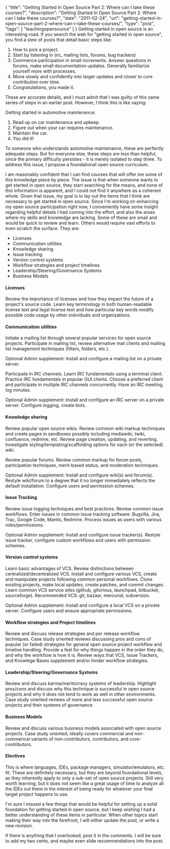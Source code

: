 {
  "title": "Getting Started In Open Source Part 2: Where can I take these courses?",
  "description": "Getting Started In Open Source Part 2: Where can I take these courses?",
  "date": "2011-02-24",
  "url": "getting-started-in-open-source-part-2-where-can-i-take-these-courses/",
  "type": "post",
  "tags": [
    "teachingopensource"
  ]
}
Getting started in open source is an interesting road. If you search the web for "getting started in open source", you find a slew of posts that detail basic steps like:

1.  How to pick a project.
2.  Start by listening in (irc, mailing lists, forums, bug trackers)
3.  Commence participation in small increments.  Answer questions in forums, make small documentation updates.  Generally familiarize yourself more with processes.
4.  Move slowly and confidently into larger updates and closer to core contribution over time.
5.  Congratulations, you made it.

These are accurate details, and I must admit that I was guilty of this same series of steps in an earlier post.  However, I think this is like saying:

Getting started in automotive maintenance:

1.  Read up on car maintenance and upkeep.
2.  Figure out when your car requires maintenance.
3.  Maintain the car.
4.  You did it!

To someone who understands automotive maintenance, these are perfectly adequate steps. But for everyone else, these steps are less than helpful, since the primary difficulty persistes - it is merely isolated to step three. To address this issue, I propose a foundational open source curriculum.

I am reasonably confident that I can find courses that will offer me some of this knowledge piece by piece.  The issue is that when someone wants to get started in open source, they start searching for the means, and none of this information is apparent, and I could not find it anywhere as a coherent whole. Given that issue, my goal is to lay out the items that I think are necessary to get started in open source. Since I'm working on enhancing my open source participation right now, I conveniently have some insight regarding helpful details I had coming into the effort, and also the areas where my skills and knowledge are lacking.  Some of these are small and would be quick to review and learn. Others would require vast efforts to even scratch the surface. They are:

*   Licenses
*   Communication utilities
*   Knowledge sharing
*   Issue tracking
*   Version control systems
*   Workflow strategies and project timelines
*   Leadership/Steering/Governance Systems
*   Business Models

#### Licenses

Review the importance of licenses and how they impact the future of a project's source code. Learn key terminology in both human-readable license text and legal license text and how particular key words modify possible code usage by other individuals and organizations.

#### Communication utilities

Initiate a mailing list through several popular services for open source projects. Participate in mailing list, review alternative mail clients and mailing list management techniques (filters, folders, etc.). 

Optional Admin supplement: Install and configure a mailing list on a private server.  

Participate in IRC channels. Learn IRC fundamentals using a terminal client. Practice IRC fundamentals in popular GUI clients. Choose a preferred client and participate in multiple IRC channels concurrently. Have an IRC meeting, log minutes. 

Optional Admin supplement: Install and configure an IRC server on a private server. Configure logging, create bots.

#### Knowledge sharing

Review popular open source wikis. Review common wiki markup techniques and create pages in sandboxes possibly including mediawiki, twiki, confluence, redmine, etc. Review page creation, updating, and reverting. Investigate styling/templating/scaffolding options for each (or the selected) wiki. 

Review popular forums. Review common markup for forum posts, participation techniques, merit-based status, and moderation techniques.  

Optional Admin supplement: Install and configure wiki(s) and forum(s). Restyle wiki/forum to a degree that it no longer immediately reflects the default installation. Configure users and permission schemes.

#### Issue Tracking

Review issue logging techniques and best practices. Review common issue workflows. Enter issues in common issue tracking software: Bugzilla, Jira, Trac, Google Code, Mantis, Redmine. Process issues as users with various roles/permissions.

Optional Admin supplement: Install and configure issue tracker(s). Restyle issue tracker, configure custom workflows and users with permission schemes.

#### Version control systems

Learn basic advantages of VCS. Review distinctions between centralized/decentralized VCS. Install and configure various VCS, create and manipulate projects following common personal workflows. Clone existing projects, make local updates, create patches, and commit changes. Learn common VCS service sites (github, gitorious, launchpad, bitbucket, sourceforge). Recommended VCS: git, bazaar, mercurial, subversion.

Optional Admin supplement: Install and configure a local VCS on a private server. Configure users and ensure appropriate permissions.

#### Workflow strategies and Project timelines

Review and discuss release strategies and per release workflow techniques. Case study oriented reviews discussing pros and cons of popular (or failed) strategies for general open source project workflow and timeline handling. Provide a feel for why things happen in the order they do, and why the workflow is how it is. Review ways that VCS, Issue Trackers, and Knowlege Bases supplement and/or hinder workflow strategies.

#### Leadership/Steering/Governance Systems

Review and discuss karma/meritocracy systems of leadership. Highlight pros/cons and discuss why this technique is successful in open source projects and why it does not tend to work as well in other environments. Case study oriented reviews of more and less successful open source projects and their systems of governance.

#### Business Models

Review and discuss various business models associated with open source projects. Case study oriented; ideally covers commercial and non-commerical variants of non-contributors, contributors, and core-contributors.

#### Electives

This is where languages, IDEs, package managers, simulator/emulators, etc. fit. These are definitely necessary, but they are beyond foundational levels, as they inherently apply to only a sub-set of open source projects. Still very worth learning, but it does not seem like a great usage of time to analyze all the IDEs out there in the interest of being ready for whatever your final target project happens to use.

I'm sure I missed a few things that would be helpful for setting up a solid foundation for getting started in open source, but I keep wishing I had a better understanding of these items in particular. When other topics start making their way into the forefront, I will either update the post, or write a new revision. 

If there is anything that I overlooked, post it in the comments. I will be sure to add my two cents, and maybe even slide recommendations into the post.
